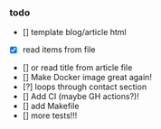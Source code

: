 ### todo

- [] template blog/article html
- [x] read items from file
- [] or read title from article file
- [] Make Docker image great again! 
- [?] loops through contact section
- [] Add CI (maybe GH actions?)!
- [] add Makefile
- [] more tests!!!